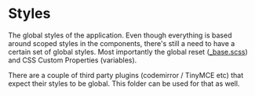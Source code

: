 # Styles

The global styles of the application. Even though everything is based around scoped styles in the components, there's
still a need to have a certain set of global styles. Most importantly the global reset ([\_base.scss](./_base.scss)) and
CSS Custom Properties (variables).

There are a couple of third party plugins (codemirror / TinyMCE etc) that expect their styles to be global. This folder
can be used for that as well.
